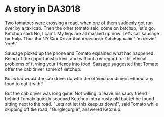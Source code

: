# A story in DA3018

Two tomatoes were crossing a road, when one of them suddenly got run over by a taxi cab.
Then the other tomato said: come on ketchup, let's go.
Ketchup said: No, I can't. My legs are all mashed up now. Let's call sausage for help.
Then the NY Cab Driver that drove over Ketchup said: "I'm drivin' 'ere!!"

Sausage picked up the phone and Tomato explained what had happened. Being
of the opportunistic kind, and without any regard for the ethical problems
of turning your friends into food, Sausage suggested that Tomato offer the
cab driver some of Ketchup.

But what would the cab driver do with the offered condiment without any food to eat it with? 

But the cab driver was long gone. Not willing to leave his saucy friend behind Tomato
quickly scooped Ketchup into a rusty old bucket he found sitting next to the road. 
"Lets not let this keep us down!", said Tomato while skipping off the road,
"Gurglegurgle", answered Ketchup.
